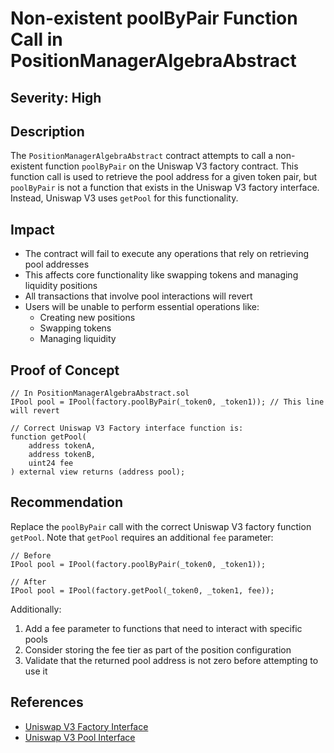 # Non-existent poolByPair Function Call in PositionManagerAlgebraAbstract

## Severity: High

## Description
The `PositionManagerAlgebraAbstract` contract attempts to call a non-existent function `poolByPair` on the Uniswap V3 factory contract. This function call is used to retrieve the pool address for a given token pair, but `poolByPair` is not a function that exists in the Uniswap V3 factory interface. Instead, Uniswap V3 uses `getPool` for this functionality.

## Impact
- The contract will fail to execute any operations that rely on retrieving pool addresses
- This affects core functionality like swapping tokens and managing liquidity positions
- All transactions that involve pool interactions will revert
- Users will be unable to perform essential operations like:
  - Creating new positions
  - Swapping tokens
  - Managing liquidity

## Proof of Concept
```solidity
// In PositionManagerAlgebraAbstract.sol
IPool pool = IPool(factory.poolByPair(_token0, _token1)); // This line will revert

// Correct Uniswap V3 Factory interface function is:
function getPool(
    address tokenA,
    address tokenB,
    uint24 fee
) external view returns (address pool);
```

## Recommendation
Replace the `poolByPair` call with the correct Uniswap V3 factory function `getPool`. Note that `getPool` requires an additional `fee` parameter:

```solidity
// Before
IPool pool = IPool(factory.poolByPair(_token0, _token1));

// After
IPool pool = IPool(factory.getPool(_token0, _token1, fee));
```

Additionally:
1. Add a fee parameter to functions that need to interact with specific pools
2. Consider storing the fee tier as part of the position configuration
3. Validate that the returned pool address is not zero before attempting to use it

## References
- [Uniswap V3 Factory Interface](https://docs.uniswap.org/contracts/v3/reference/core/interfaces/IUniswapV3Factory)
- [Uniswap V3 Pool Interface](https://docs.uniswap.org/contracts/v3/reference/core/interfaces/IUniswapV3Pool)
